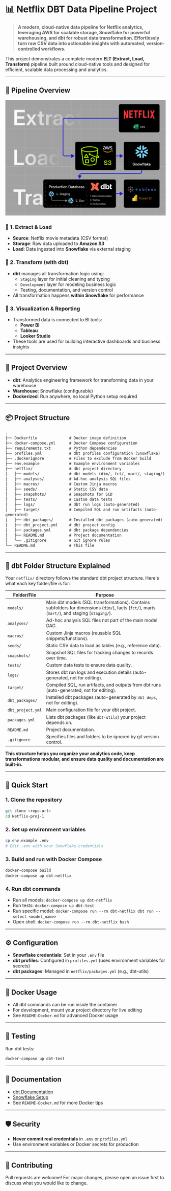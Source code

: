 # 📊 Netflix DBT Data Pipeline Project

> **A modern, cloud-native data pipeline for Netflix analytics, leveraging AWS for scalable storage, Snowflake for powerful warehousing, and dbt for robust data transformation. Effortlessly turn raw CSV data into actionable insights with automated, version-controlled workflows.**

This project demonstrates a complete modern **ELT (Extract, Load, Transform)** pipeline built around cloud-native tools and designed for efficient, scalable data processing and analytics.

---

## 🔁 Pipeline Overview

![Data Pipeline Flow](./pipeline-architecture.jpg)

### 🔹 1. Extract & Load
- **Source**: Netflix movie metadata (CSV format)
- **Storage**: Raw data uploaded to **Amazon S3**
- **Load**: Data ingested into **Snowflake** via external staging

### 🔹 2. Transform (with dbt)
- **dbt** manages all transformation logic using:
  - `Staging` layer for initial cleaning and typing
  - `Development` layer for modeling business logic
  - Testing, documentation, and version control
- All transformation happens **within Snowflake** for performance

### 🔹 3. Visualization & Reporting
- Transformed data is connected to BI tools:
  - **Power BI**
  - **Tableau**
  - **Looker Studio**
- These tools are used for building interactive dashboards and business insights

---

## 🚀 Project Overview
- **dbt**: Analytics engineering framework for transforming data in your warehouse
- **Warehouse**: Snowflake (configurable)
- **Dockerized**: Run anywhere, no local Python setup required

---

## 📦 Project Structure
```
.
├── Dockerfile              # Docker image definition
├── docker-compose.yml      # Docker Compose configuration
├── requirements.txt        # Python dependencies
├── profiles.yml            # dbt profiles configuration (Snowflake)
├── .dockerignore           # Files to exclude from Docker build
├── env.example             # Example environment variables
├── netflix/                # dbt project directory
│   ├── models/             # dbt models (dim/, fct/, mart/, staging/)
│   ├── analyses/           # Ad-hoc analysis SQL files
│   ├── macros/             # Custom Jinja macros
│   ├── seeds/              # Static CSV data
│   ├── snapshots/          # Snapshots for SCD
│   ├── tests/              # Custom data tests
│   ├── logs/               # dbt run logs (auto-generated)
│   ├── target/             # Compiled SQL and run artifacts (auto-generated)
│   ├── dbt_packages/       # Installed dbt packages (auto-generated)
│   ├── dbt_project.yml     # dbt project config
│   ├── packages.yml        # dbt package dependencies
│   ├── README.md           # Project documentation
│   └── .gitignore          # Git ignore rules
└── README.md               # This file
```

---

## 📁 dbt Folder Structure Explained

Your `netflix/` directory follows the standard dbt project structure. Here's what each key folder/file is for:

| Folder/File         | Purpose                                                                 |
|---------------------|-------------------------------------------------------------------------|
| `models/`           | Main dbt models (SQL transformations). Contains subfolders for dimensions (`dim/`), facts (`fct/`), marts (`mart/`), and staging (`staging/`). |
| `analyses/`         | Ad-hoc analysis SQL files not part of the main model DAG.               |
| `macros/`           | Custom Jinja macros (reusable SQL snippets/functions).                  |
| `seeds/`            | Static CSV data to load as tables (e.g., reference data).               |
| `snapshots/`        | Snapshot SQL files for tracking changes to records over time.           |
| `tests/`            | Custom data tests to ensure data quality.                               |
| `logs/`             | Stores dbt run logs and execution details (auto-generated, not for editing). |
| `target/`           | Compiled SQL, run artifacts, and outputs from dbt runs (auto-generated, not for editing). |
| `dbt_packages/`     | Installed dbt packages (auto-generated by `dbt deps`, not for editing). |
| `dbt_project.yml`   | Main configuration file for your dbt project.                           |
| `packages.yml`      | Lists dbt packages (like `dbt-utils`) your project depends on.          |
| `README.md`         | Project documentation.                                                  |
| `.gitignore`        | Specifies files and folders to be ignored by git version control.       |

**This structure helps you organize your analytics code, keep transformations modular, and ensure data quality and documentation are built-in.**

---

## 🏁 Quick Start

### 1. Clone the repository
```sh
git clone <repo-url>
cd Netflix-proj-1
```

### 2. Set up environment variables
```sh
cp env.example .env
# Edit .env with your Snowflake credentials
```

### 3. Build and run with Docker Compose
```sh
docker-compose build
docker-compose up dbt-netflix
```

### 4. Run dbt commands
- Run all models: `docker-compose up dbt-netflix`
- Run tests: `docker-compose up dbt-test`
- Run specific model: `docker-compose run --rm dbt-netflix dbt run --select <model_name>`
- Open shell: `docker-compose run --rm dbt-netflix bash`

---

## ⚙️ Configuration
- **Snowflake credentials**: Set in your `.env` file
- **dbt profiles**: Configured in `profiles.yml` (uses environment variables for secrets)
- **dbt packages**: Managed in `netflix/packages.yml` (e.g., dbt-utils)

---

## 🐳 Docker Usage
- All dbt commands can be run inside the container
- For development, mount your project directory for live editing
- See `README-Docker.md` for advanced Docker usage

---

## 🧪 Testing
Run dbt tests:
```sh
docker-compose up dbt-test
```

---

## 📝 Documentation
- [dbt Documentation](https://docs.getdbt.com/)
- [Snowflake Setup](https://docs.snowflake.com/en/)
- See `README-Docker.md` for more Docker tips

---

## 🛡️ Security
- **Never commit real credentials** in `.env` or `profiles.yml`
- Use environment variables or Docker secrets for production

---

## 🤝 Contributing
Pull requests are welcome! For major changes, please open an issue first to discuss what you would like to change.
